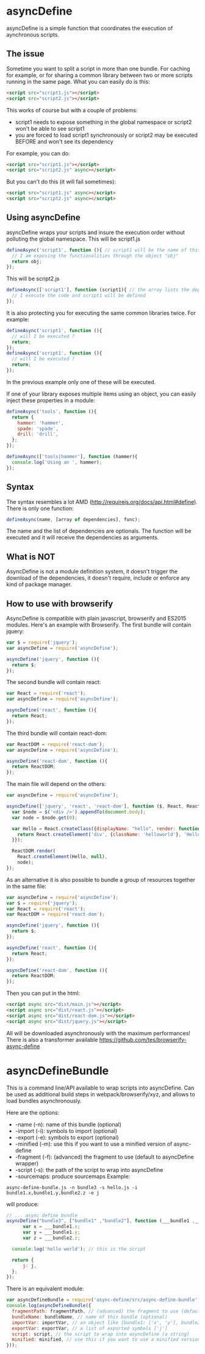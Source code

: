 asyncDefine
===========
asyncDefine is a simple function that coordinates the execution of aynchronous scripts.

The issue
---------
Sometime you want to split a script in more than one bundle. For caching for example, or for sharing a common library between two or more scripts running in the same page.
What you can easily do is this:
```html
<script src="script1.js"></script>
<script src="script2.js"></script>
```
This works of course but with a couple of problems:

* script1 needs to expose something in the global namespace or script2 won't be able to see script1
* you are forced to load script1 synchronously or script2 may be executed BEFORE and won't see its dependency

For example, you can do:
```html
<script src="script1.js"></script>
<script src="script2.js" async></script>
```
But you can't do this (it will fail sometimes):
```html
<script src="script1.js" async></script>
<script src="script2.js" async></script>
```
Using asyncDefine
-----------------
asyncDefine wraps your scripts and insure the execution order without polluting the global namespace.
This will be script1.js
```js
defineAsync('script1', function (){ // script1 will be the name of this bundle
  // I am exposing the functionalities through the object "obj"
  return obj;
});
```
This will be script2.js
```js
defineAsync(['script1'], function (script1){ // the array lists the dependencies
  // I execute the code and script1 will be defined
});
```
It is also protecting you for executing the same common libraries twice. For example:
```js
defineAsync('script1', function (){
  // will I be executed ?
  return;
});
defineAsync('script1', function (){
  // will I be executed ?
  return;
});
```
In the previous example only one of these will be executed.

If one of your library exposes multiple items using an object, you can easily inject these properties in a module:
```js
defineAsync('tools', function (){
  return {
    hammer: 'hammer',
    spade: 'spade',
    drill: 'drill',
  };
});

defineAsync(['tools|hammer'], function (hammer){
  console.log('Using an ', hammer);
});
```

Syntax
------
The syntax resembles a lot AMD (http://requirejs.org/docs/api.html#define). There is only one function:
```js
defineAsync(name, [array of dependencies], func);
```
The name and the list of dependencies are optionals. The function will be executed and it will receive the dependencies as arguments.

What is NOT
-----------
AsyncDefine is not a module definition system, it doesn't trigger the download of the dependencies, it doesn't require, include or enforce any kind of package manager.

How to use with browserify
--------------------------
AsyncDefine is compatible with plain javascript, browserify and ES2015 modules. Here's an example with Browserify.
The first bundle will contain jquery:
```js
var $ = require('jquery');
var asyncDefine = require('asyncDefine');

asyncDefine('jquery', function (){
  return $;
});
```
The second bundle will contain react:
```js
var React = require('react');
var asyncDefine = require('asyncDefine');

asyncDefine('react', function (){
  return React;
});
```
The third bundle will contain react-dom:
```js
var ReactDOM = require('react-dom');
var asyncDefine = require('asyncDefine');

asyncDefine('react-dom', function (){
  return ReactDOM;
});
```
The main file will depend on the others:
```js
var asyncDefine = require('asyncDefine');

asyncDefine(['jquery', 'react', 'react-dom'], function ($, React, ReactDOM){
  var $node = $('<div />').appendTo(document.body);
  var node = $node.get(0);

  var Hello = React.createClass({displayName: "hello", render: function (){
    return React.createElement('div', {className: 'helloworld'}, 'Hello World!');
  }});

  ReactDOM.render(
    React.createElement(Hello, null),
    node);
});
```
As an alternative it is also possible to bundle a group of resources together in the same file:
```js
var asyncDefine = require('asyncDefine');
var $ = require('jquery');
var React = require('react');
var ReactDOM = require('react-dom');

asyncDefine('jquery', function (){
  return $;
});

asyncDefine('react', function (){
  return React;
});

asyncDefine('react-dom', function (){
  return ReactDOM;
});
```
Then you can put in the html:
```html
<script async src="dist/main.js"></script>
<script async src="dist/react.js"></script>
<script async src="dist/react-dom.js"></script>
<script async src="dist/jquery.js"></script>
```
All will be downloaded asynchronously with the maximum performances!
There is also a transformer available https://github.com/tes/browserify-async-define

asyncDefineBundle
=================
This is a command line/API available to wrap scripts into asyncDefine. Can be used as additional build steps in webpack/browserify/xyz, and allows to load bundles asynchronously.

Here are the options:

* -name (-n): name of this bundle (optional)
* -import (-i): symbols to import (optional)
* -export (-e): symbols to export (optional)
* -minified (-m): use this if you want to use a minified version of async-define
* -fragment (-f): (advanced) the fragment to use (default to asyncDefine wrapper)
* -script (-s): the path of the script to wrap into asyncDefine
* -sourcemaps: produce sourcemaps
Example:
```
async-define-bundle.js -n bundle3 -s hello.js -i bundle1.x,bundle1.y,bundle2.z -e j
```
will produce:
```js
// ... async define bundle
asyncDefine("bundle3", ["bundle1" ,"bundle2"], function (___bundle1 ,___bundle2) {
      var x = ___bundle1.x;
      var y = ___bundle1.y;
      var z = ___bundle2.z;

  console.log('hello world'); // this is the script

  return {
      j: j,
  };
});
```
There is an equivalent module:
```js
var asyncDefineBundle = require('async-define/src/async-define-bundle');
console.log(asyncDefineBundle({
  fragmentPath: fragmentPath, // (advanced) the fragment to use (default to asyncDefine wrapper)
  bundleName: bundleName, // name of this bundle (optional)
  importVar: importVar, // an object like {bundle1: ['x', 'y'], bundle2: ['z']}
  exportVar: exportVar, // a list of exported symbols ['j']
  script: script, // the script to wrap into asyncDefine (a string)
  minified: minified, // use this if you want to use a minified version of async-define
}));
```
